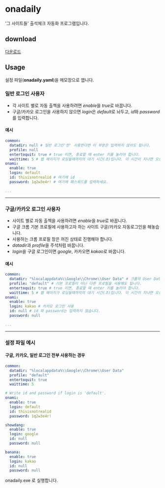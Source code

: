 # onadaily
'그 사이트들' 출석체크 자동화 프로그램입니다.

## download
[다운로드](https://github.com/monkm1/onadaily/releases/latest)

## Usage
설정 파일(**onadaily.yaml**)을 메모장으로 엽니다.

### 일반 로그인 사용자
* 각 사이트 별로 자동 출첵을 사용하려면 *enable*을 *true*로 바꿉니다.
* 구글/카카오 로그인을 사용하지 않으면 *login*은 *default*로 놔두고, *id*와 *password*를 입력합니다.

#### 예시
```yaml
common:
  datadir: null # 일반 로그인'만' 사용한다면 이 부분은 입력하지 않아도 됩니다.
  profile: null
  entertoquit: true # true 이면, 종료할 때 enter 키를 눌러야 합니다.
  waittime: 5 # 웹 페이지가 로딩될때까지의 대기 시간(초)입니다. 이 시간이 지나면 오류로 처리됩니다.
onami:
  enable: true
  login: default
  id: thisisnotrealid # 여기에 id
  password: 1q2w3e4r! # 여기에 패스워드를 입력하세요.

...
```

---------------

### 구글/카카오 로그인 사용자
* 사이트 별로 자동 출첵을 사용하려면 *enable*을 *true*로 바꿉니다.
* 구글 크롬 기본 프로필에 사용하고자 하는 사이트 구글/카카오 자동로그인을 해놓습니다.
* 사용하는 크롬 프로필 창은 꺼진 상태로 진행해야 합니다.
* *datadir*과 *profile*을 주석처럼 바꿉니다.
* *login*을 구글 로그인이면 *google*, 카카오면 *kakao*로 바꿉니다.

#### 예시
```yaml
common:
  datadir: "%localappdata%\\Google\\Chrome\\User Data" # 크롬의 User Data 경로
  profile: "default" # 기본 프로필이 아닌 다른 프로필을 사용해도 됩니다.
  entertoquit: true # true 이면, 종료할 때 enter 키를 눌러야 합니다.
  waittime: 5 # 웹 페이지가 로딩될때까지의 대기 시간(초)입니다. 이 시간이 지나면 오류로 처리됩니다.
onami:
  enable: true
  login: kakao # 카카오 로그인 사용
  id: null # id 와 password는 입력하지 않습니다.
  password: null

...
```
--------------
### 설정 파일 예시
#### 구글, 카카오, 일반 로그인 전부 사용하는 경우
```yaml
common:
  datadir: "%localappdata%\\Google\\Chrome\\User Data"
  profile: "default"
  entertoquit: true
  waittime: 5

# Write id and password if login is 'default'.
onami:
  enable: true
  login: default
  id: thisisnotrealid
  password: 1q2w3e4r!

showdang:
  enable: true
  login: google
  id: null
  password: null

banana:
  enable: true
  login: kakao
  id: null
  password: null
```
onadaily.exe 로 실행합니다.